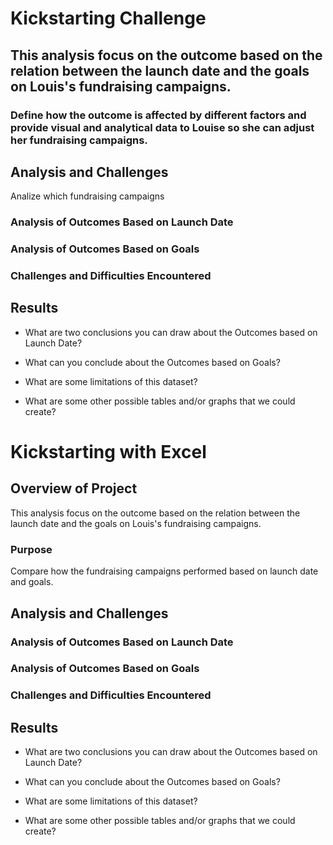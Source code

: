 # Kickstarting Challenge
## This analysis focus on the outcome based on the relation between the launch date and the goals on Louis's fundraising campaigns. 
### Define how the outcome is affected by different factors and provide visual and analytical data to Louise so she can adjust her fundraising campaigns. 
## Analysis and Challenges
Analize which fundraising campaigns  
### Analysis of Outcomes Based on Launch Date

### Analysis of Outcomes Based on Goals

### Challenges and Difficulties Encountered

## Results

- What are two conclusions you can draw about the Outcomes based on Launch Date?

- What can you conclude about the Outcomes based on Goals?

- What are some limitations of this dataset?

- What are some other possible tables and/or graphs that we could create?




# Kickstarting with Excel

## Overview of Project

This analysis focus on the outcome based on the relation between the launch date and the goals on Louis's fundraising campaigns. 

### Purpose
Compare how the fundraising campaigns performed based on launch date and goals. 

## Analysis and Challenges



### Analysis of Outcomes Based on Launch Date

### Analysis of Outcomes Based on Goals

### Challenges and Difficulties Encountered

## Results

- What are two conclusions you can draw about the Outcomes based on Launch Date?

- What can you conclude about the Outcomes based on Goals?

- What are some limitations of this dataset?

- What are some other possible tables and/or graphs that we could create?
